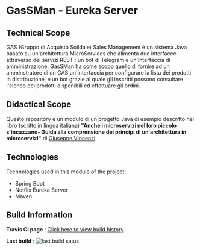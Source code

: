# GasSMan - Eureka Server
## Technical Scope
GAS (Gruppo di Acquisto Solidale) Sales Management è un sistema Java basato su un'architettura MicroServices che alimenta due interfacce attraverso dei servizi REST : un bot di Telegram e un'interfaccia di amministrazione.
GasSMan ha come scopo quello di fornire ad un amminstratore di un GAS un'interfaccia per configurare la lista dei prodotti in distribuzione, e un bot grazie al quale gli inscritti possono consultare l'elenco dei prodotti disponibili ed effettuare gli ordini.

## Didactical Scope
Questo repository è un modulo di un progetto Java di esempio descritto nel libro (scritto in lingua italiana) **"Anche i microservizi nel loro piccolo s'incazzano- Guida alla comprensione dei principi di un'architettura in microservizi"** di [Giuseppe Vincenzi](https://gvincenzi.tumblr.com/).

## Technologies
Technologies used in this module of the project:
- Spring Boot
- Netflix Eureka Server
- Maven

## Build Information
**Travis Ci page** : [Click here to view build history](https://travis-ci.org/gvincenzi/gassman-eureka-server)

**Last build** : <img src="https://travis-ci.org/gvincenzi/gassman-eureka-server.svg?branch=master" alt="last build satus">
